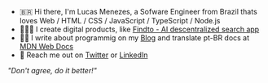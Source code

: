 
- 🇧🇷 Hi there, I'm Lucas Menezes, a Sofware Engineer from Brazil thats loves Web / HTML / CSS / JavaScript / TypeScript / Node.js
- 👨🏼‍💻 I create digital products, like [Findto - AI descentralized search app](https://github.com/lucasm/findto)
- ✍🏻 I write about programmig on my [Blog](https://dev.to/lucasm) and translate pt-BR docs at [MDN Web Docs](https://github.com/mdn/)
- 💬 Reach me out on [Twitter](https://twitter.com/lucasmezs) or [LinkedIn](https://linkedin.com/in/lucasmezs)


_"Don't agree, do it better!"_
